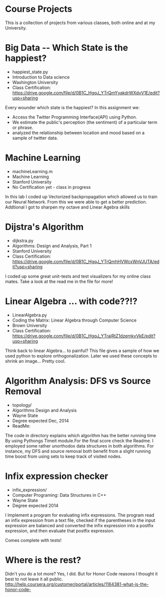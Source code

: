 Course Projects
===========================
This is a collection of projects from various classes, both online and
at my University.

Big Data -- Which State is the happiest?
==============================================================================

+ happiest_state.py
+ Introduction to Data science
+ Washington University
+ Class Certification: https://drive.google.com/file/d/0B1C_HgqJ_YTrQmYyakdrWXdvV1E/edit?usp=sharing

Every wounder which state is the happiest? In this assignment we:

+ Access the Twitter Programming Interface(API) using Python.
+ We estimate the public's perception (the sentiment) of a particular term or phrase.
+ analyzed the relationship between location and mood based on a sample of twitter data.


Machine Learning
=============================================================================

+ machineLearning.m
+ Machine Learning
+ Stanford University
+ No Certification yet - class in progress

In this lab I coded up Vectorized backpropagation which allowed us to train
our Neural Network. From this we were able to get a better prediction. Addtional
I got to sharpen my octave and Linear Agebra skills


Dijstra's Algorithm
=============================================================================

 + dijkstra.py
 + Algorithms: Design and Analysis, Part 1
 + Stanford University
 + Class Certification: https://drive.google.com/file/d/0B1C_HgqJ_YTrQmhHVWcxWnVJUTA/edit?usp=sharing

I coded up some great unit-tests and test visualizers for my online
class mates. Take a look at the read me in the file for more!


Linear Algebra ... with code??!?
==============================================================================

+ LinearAlgebra.py
+ Coding the Matrix: Linear Algebra through Computer Science
+ Brown University
+ Class Certification: https://drive.google.com/file/d/0B1C_HgqJ_YTrajRtZ1dzemkyVkE/edit?usp=sharing

Think back to linear Algebra... to painful? This file gives a sample of
how we used python to explore orthogonalization. Later we used these concepts
to shrink an image... Pretty cool.


Algorithm Analysis: DFS vs Source Removal
==========================================================================

+ topology/
+ Algorithms Design and Analysis
+ Wayne State
+ Degree expected Dec, 2014
+ ReadMe:

The code in directory explains which algorithm has the better running time
By using Pythongs Timeit module.For the final score check the Readme. I employed
some rather unorthodox data structures in both algorithms. For instance, my DFS and
source removal both benefit from a slight running time boost from using sets 
to keep track of visited nodes. 


Infix expression checker
===========================================================================

+ infix_expression/
+ Computer Programing: Data Structures in C++
+ Wayne State
+ Degree expected 2014

I Implement a program for evaluating infix expressions. The program read
an infix expression from a text file, checked if the parentheses in the input expression are
balanced and converted the infix expression into a postfix expression, and then evaluate that
postfix expression.

Comes complete with tests!

Where is the rest?
=====================
Didn't you do a lot more? Yes, I did. But for Honor Code reasons I thought it
best to not leave it all public.
http://help.coursera.org/customer/portal/articles/1164381-what-is-the-honor-code-

